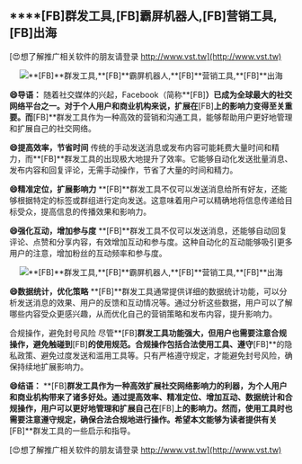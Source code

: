 ## ****[FB]**群发工具,**[FB]**霸屏机器人,**[FB]**营销工具,**[FB]**出海**

[😍想了解推广相关软件的朋友请登录 http://www.vst.tw](http://www.vst.tw)

 <center><img src="https://vst.tw/MP4/tuiguang/png/1.png" alt="**[FB]**群发工具,**[FB]**霸屏机器人,**[FB]**营销工具,**[FB]**出海"></center>

**😄导语：**
随着社交媒体的兴起，Facebook（简称**[FB]**）已成为全球最大的社交网络平台之一。对于个人用户和商业机构来说，扩展在**[FB]**上的影响力变得至关重要。而**[FB]**群发工具作为一种高效的营销和沟通工具，能够帮助用户更好地管理和扩展自己的社交网络。

**😄提高效率，节省时间**
传统的手动发送消息或发布内容可能耗费大量时间和精力，而**[FB]**群发工具的出现极大地提升了效率。它能够自动化发送批量消息、发布内容和回复评论，无需手动操作，节省了大量的时间和精力。

**😄精准定位，扩展影响力**
**[FB]**群发工具不仅可以发送消息给所有好友，还能够根据特定的标签或群组进行定向发送。这意味着用户可以精确地将信息传递给目标受众，提高信息的传播效果和影响力。

**😄强化互动，增加参与度**
**[FB]**群发工具不仅可以发送消息，还能够自动回复评论、点赞和分享内容，有效增加互动和参与度。这种自动化的互动能够吸引更多用户的注意，增加粉丝的互动频率和参与度。

 <center><img src="https://vst.tw/MP4/tuiguang/png/7.png" alt="**[FB]**群发工具,**[FB]**霸屏机器人,**[FB]**营销工具,**[FB]**出海"></center>

**😄数据统计，优化策略**
**[FB]**群发工具通常提供详细的数据统计功能，可以分析发送消息的效果、用户的反馈和互动情况等。通过分析这些数据，用户可以了解哪些内容受众更感兴趣，从而优化自己的营销策略和发布内容，提升影响力。

合规操作，避免封号风险
尽管**[FB]**群发工具功能强大，但用户也需要注意合规操作，避免触碰到**[FB]**的使用规范。合规操作包括合法使用工具、遵守**[FB]**的隐私政策、避免过度发送和滥用工具等。只有严格遵守规定，才能避免封号风险，确保持续地扩展影响力。

**😄结语：**
**[FB]**群发工具作为一种高效扩展社交网络影响力的利器，为个人用户和商业机构带来了诸多好处。通过提高效率、精准定位、增加互动、数据统计和合规操作，用户可以更好地管理和扩展自己在**[FB]**上的影响力。然而，使用工具时也需要注意遵守规定，确保合法合规地进行操作。希望本文能够为读者提供有关**[FB]**群发工具的一些启示和指导。

[😍想了解推广相关软件的朋友请登录 http://www.vst.tw](http://www.vst.tw)



